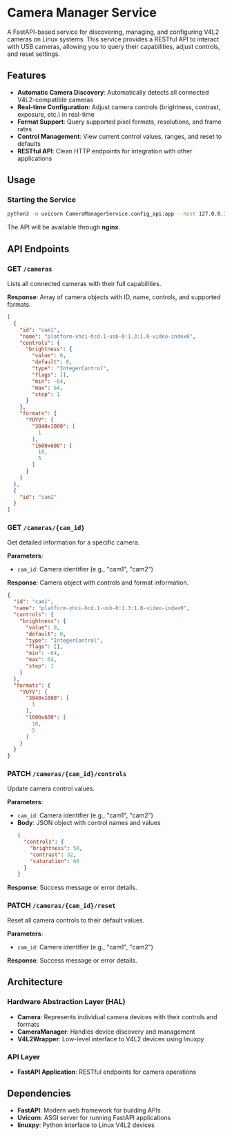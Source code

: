 # Camera Manager Service

A FastAPI-based service for discovering, managing, and configuring V4L2 cameras on Linux systems. This service provides a RESTful API to interact with USB cameras, allowing you to query their capabilities, adjust controls, and reset settings.

## Features

- **Automatic Camera Discovery**: Automatically detects all connected V4L2-compatible cameras
- **Real-time Configuration**: Adjust camera controls (brightness, contrast, exposure, etc.) in real-time
- **Format Support**: Query supported pixel formats, resolutions, and frame rates
- **Control Management**: View current control values, ranges, and reset to defaults
- **RESTful API**: Clean HTTP endpoints for integration with other applications

## Usage

### Starting the Service

```bash
python3 -m uvicorn CameraManagerService.config_api:app --host 127.0.0.1 --port 8000
```

The API will be available through **nginx**.

## API Endpoints

### GET `/cameras`
Lists all connected cameras with their full capabilities.

**Response**: Array of camera objects with ID, name, controls, and supported formats.
```json
[
  {
    "id": "cam1",
    "name": "platform-xhci-hcd.1-usb-0:1.3:1.0-video-index0",
    "controls": {
      "brightness": {
        "value": 0,
        "default": 0,
        "type": "IntegerControl",
        "flags": [],
        "min": -64,
        "max": 64,
        "step": 1
      }
    },
    "formats": {
      "YUYV": {
        "3840x1080": [
          1
        ],
        "1600x600": [
          10,
          5
        ]
      }
    }
  },
  {
    "id": "cam2"
  }
]
```

### GET `/cameras/{cam_id}`
Get detailed information for a specific camera.

**Parameters**:
- `cam_id`: Camera identifier (e.g., "cam1", "cam2")

**Response**: Camera object with controls and format information.
```json
{
  "id": "cam1",
  "name": "platform-xhci-hcd.1-usb-0:1.3:1.0-video-index0",
  "controls": {
    "brightness": {
      "value": 0,
      "default": 0,
      "type": "IntegerControl",
      "flags": [],
      "min": -64,
      "max": 64,
      "step": 1
    }
  },
  "formats": {
    "YUYV": {
      "3840x1080": [
        1
      ],
      "1600x600": [
        10,
        5
      ]
    }
  }
}
```

### PATCH `/cameras/{cam_id}/controls`
Update camera control values.

**Parameters**:
- `cam_id`: Camera identifier (e.g., "cam1", "cam2")
- **Body**: JSON object with control names and values
  ```json
  {
    "controls": {
      "brightness": 50,
      "contrast": 32,
      "saturation": 60
    }
  }
  ```

**Response**: Success message or error details.

### PATCH `/cameras/{cam_id}/reset`
Reset all camera controls to their default values.

**Parameters**:
- `cam_id`: Camera identifier (e.g., "cam1", "cam2")

**Response**: Success message or error details.

## Architecture

### Hardware Abstraction Layer (HAL)
- **Camera**: Represents individual camera devices with their controls and formats
- **CameraManager**: Handles device discovery and management
- **V4L2Wrapper**: Low-level interface to V4L2 devices using linuxpy

### API Layer
- **FastAPI Application**: RESTful endpoints for camera operations

## Dependencies

- **FastAPI**: Modern web framework for building APIs
- **Uvicorn**: ASGI server for running FastAPI applications
- **linuxpy**: Python interface to Linux V4L2 devices